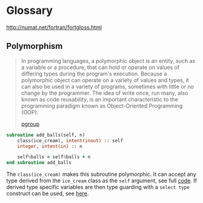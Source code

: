 # Glossary

http://numat.net/fortran/fortgloss.html

## Polymorphism

> In programming languages, a polymorphic object is an entity, such as a variable or a procedure, that can hold or operate on values of differing types during the program's execution. Because a polymorphic object can operate on a variety of values and types, it can also be used in a variety of programs, sometimes with little or no change by the programmer. The idea of write once, run many, also known as code reusability, is an important characteristic to the programming paradigm known as Object-Oriented Programming (OOP). 
>
> [pgroup](https://www.pgroup.com/blogs/posts/f03-oop-part1.htm)

```fortran
subroutine add_balls(self, n)
    class(ice_cream), intent(inout) :: self
    integer, intent(in) :: n

    self%balls = self%balls + n
end subroutine add_balls
```

The `class(ice_cream)` makes this subroutine polymorphic. It can accept any type derived from the `ice_cream` class as the `self` argument, see full [code](../11_OOP/Example1/ice_cream_class.f90). If derived type specific variables are then type guarding with a `select type` construct can be used, see [here](./11_OOP.md#5).